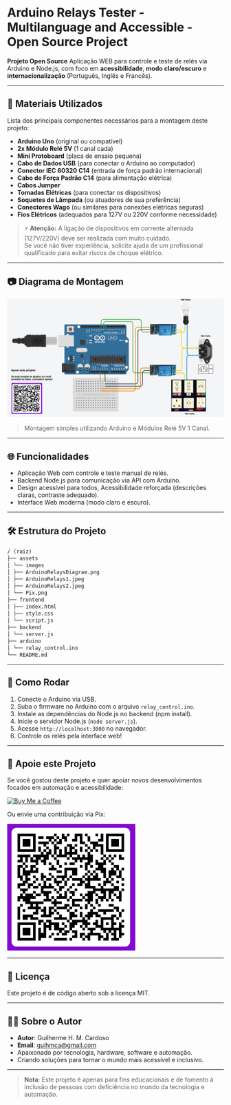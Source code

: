 # Arduino Relays Tester - Multilanguage and Accessible - Open Source Project

**Projeto Open Source** Aplicação WEB para controle e teste de relés via Arduino e Node.js, com foco em **acessibilidade**, **modo claro/escuro** e **internacionalização** (Português, Inglês e Francês).



---

## 🧰 Materiais Utilizados

Lista dos principais componentes necessários para a montagem deste projeto:

- **Arduino Uno** (original ou compatível)
- **2x Módulo Relé 5V** (1 canal cada)
- **Mini Protoboard** (placa de ensaio pequena)
- **Cabo de Dados USB** (para conectar o Arduino ao computador)
- **Conector IEC 60320 C14** (entrada de força padrão internacional)
- **Cabo de Força Padrão C14** (para alimentação elétrica)
- **Cabos Jumper**
- **Tomadas Elétricas** (para conectar os dispositivos)
- **Soquetes de Lâmpada** (ou atuadores de sua preferência)
- **Conectores Wago** (ou similares para conexões elétricas seguras)
- **Fios Elétricos** (adequados para 127V ou 220V conforme necessidade)

> ⚡ **Atenção:** A ligação de dispositivos em corrente alternada (127V/220V) deve ser realizada com muito cuidado.  
> Se você não tiver experiência, solicite ajuda de um profissional qualificado para evitar riscos de choque elétrico.

---

## 📷 Diagrama de Montagem

![Diagrama de Hardware](assets/images/ArduinoRelaysDiagram.png)

> Montagem simples utilizando Arduino e Módulos Relé 5V 1 Canal.

---

## 🌐 Funcionalidades

- Aplicação Web com controle e teste manual de relés.
- Backend Node.js para comunicação via API com Arduino.
- Design acessível para todos, Acessibilidade reforçada (descrições claras, contraste adequado).
- Interface Web moderna (modo claro e escuro).

---

## 🛠 Estrutura do Projeto
```
/ (raiz)
├── assets
│ └── images
│ ├── ArduinoRelaysDiagram.png
│ ├── ArduinoRelays1.jpeg
│ ├── ArduinoRelays2.jpeg
│ └── Pix.png
├── frontend
│ ├── index.html
│ ├── style.css
│ └── script.js
├── backend
│ └── server.js
├── arduino
│ └── relay_control.ino
└── README.md
```

---

## 🚀 Como Rodar

1. Conecte o Arduino via USB.
2. Suba o firmware no Arduino com o arquivo `relay_control.ino`.
3. Instale as dependências do Node.js no backend (npm install).
4. Inicie o servidor Node.js (`node server.js`).
5. Acesse `http://localhost:3000` no navegador.
6. Controle os relés pela interface web!

---

## 💖 Apoie este Projeto

Se você gostou deste projeto e quer apoiar novos desenvolvimentos focados em automação e acessibilidade:

[![Buy Me a Coffee](https://img.shields.io/badge/Buy%20Me%20a%20Coffee-FFDD00?style=for-the-badge&logo=buy-me-a-coffee&logoColor=black)](https://buymeacoffee.com/SeuUsuario)

Ou envie uma contribuição via Pix:

![Pix](assets/images/Pix.png)

---

## 📜 Licença

Este projeto é de código aberto sob a licença MIT.

---

## 👨‍💻 Sobre o Autor

- **Autor**: Guilherme H. M. Cardoso
- **Email**: guihmca@gmail.com
- Apaixonado por tecnologia, hardware, software e automação.
- Criando soluções para tornar o mundo mais acessível e inclusivo.
  
---

> **Nota**: Este projeto é apenas para fins educacionais e de fomento à inclusão de pessoas com deficiência no mundo da tecnologia e automação.
